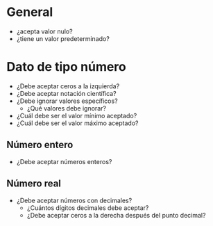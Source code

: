 # General

- ¿acepta valor nulo?
- ¿tiene un valor predeterminado?

# Dato de tipo número

- ¿Debe aceptar ceros a la izquierda?
- ¿Debe aceptar notación científica?
- ¿Debe ignorar valores específicos?
    - ¿Qué valores debe ignorar?
- ¿Cuál debe ser el valor mínimo aceptado?
- ¿Cuál debe ser el valor máximo aceptado?

## Número entero

- ¿Debe aceptar números enteros?

## Número real

- ¿Debe aceptar números con decimales?
    - ¿Cuántos dígitos decimales debe aceptar?
    - ¿Debe aceptar ceros a la derecha después del punto decimal?